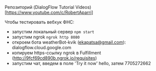 Репозиторий (DialogFlow Tutorial Videos)[https://www.youtube.com/c/RobertAparri]

Чтобы тестировать вебхук ФНС:
- запустим локальный сервер
```npm start```
- запустим ngrok
```ngrok http 8080```
- откроем бота weatherBot-kvik (ekapatsa@gmail.com):
dialogflow.cloud.google.com
- копируем https-ссылку ngrok в Fulfillment (http://9fcf69cd890b.ngrok.io/requisites)
- запустим чат, введем в поле 'Try it now' hello, затем 7705272662
